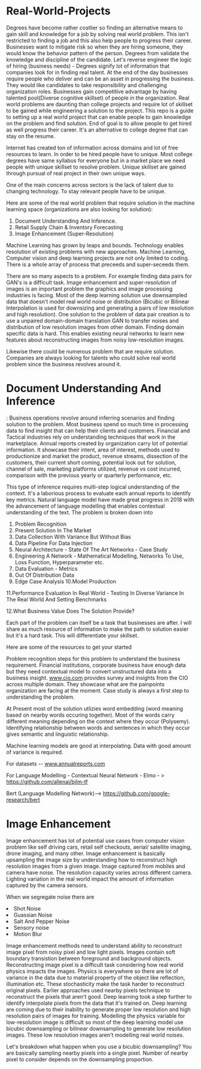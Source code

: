 # Real-World-Projects
Degrees have become rather costlier so finding an alternative means to gain skill and knowledge for a job by solving real world problem. This isn't restricted to finding a job and this also help people to progress their career. Businesses want to mitigate risk so when they are hiring someone, they would know the behavior pattern of the person. Degrees from validate the knowledge and discipline of the candidate. 
Let's reverse engineer the logic of hiring (business needs) - Degrees signify lot of information that companies look for in finding real talent. At the end of the day businesses require people who deliver and can be an asset in progressing the business. They would like candidates to take responsibility and challenging organization roles. Businesses gain competitive advantage by having talented pool(Diverse cognitive skillset) of people in the organization. Real world problems are daunting than college projects and require lot of skillset to be gained while engineering a solution to the project. 
This repo is a guide to setting up a real world project that can enable people to gain knowledge on the problem and find solution. End of goal is to allow people to get hired as well progress their career. It's an alternative to college degree that can stay on the resume. 

Internet has created ton of information across domains and lot of free resources to learn. In order to be hired people have to unique. Most college degrees have same syllabus for everyone but in a market place we need people with unique skillset to resolve problem. Unique skillset are gained through pursual of real project in their own unique ways. 

One of the main concerns across sectors is the lack of talent due to changing technology. To stay relevant people have to be unique. 

Here are some of the real world problem that require solution in the machine learning space (organizations are also looking for solution): 

1. Document Understanding And Inference. 
2. Retail Supply Chain & Inventory Forecasting
3. Image Enhancement (Super-Resolution)

Machine Learning has grown by leaps and bounds. Technology enables resolution of existing problems with new approaches.
Machine Learning, Computer vision and deep learning projects are not only limited to coding. There is a whole array of process that preceeds and super-seceeds them. 

There are so many aspects to a problem. For example finding data pairs for GAN's is a difficult task. Image enhancement and super-resolution of images is an important problem the graphics and image processing industries is facing. Most of the deep learning solution use downsampled data that doesn't model real world noise or distribution (Bicubic or Bilinear Interpolation is used for downsizing and generating a pairs of low resolution and high resolution). One solution to the problem of data pair creation is to use a unpaired domain-domain translation GAN to transfer noises and distribution of low resolution images from other domain. Finding domain specific data is hard. This enables existing neural networks to learn new features about reconstructing images from noisy low-resolution images. 

Likewise there could be numerous problem that are require solution. Companies are always looking for talents who could solve real world problem since the business revolves around it. 

<H1>Document Understanding And Inference</H1>: 
    Business operations revolve around inferring scenarios and finding solution to the problem. Most business spend so much time in processing data to find insight that can help their clients and customers. Financial and Tactical industries rely on understanding techniques that work in the marketplace. Annual reports created by organization carry lot of potential information. It showcase their intent, area of interest, methods used to productionize and market the product, revenue streams, dissection of the customers, their current short coming, potential look out for solution, channel of sale, marketing platforms utilized, revenue vs cost incurred, comparison with the previous yearly or quarterly performance, etc.
    
This type of inference requires multi-step logical understanding of the context. It's a laborious process to evaluate each annual reports to identify key metrics. Natural language model have made great progress in 2018 with the advancement of language modelling that enables contextual understanding of the text. 
The problem is broken down into 
1. Problem Recognition
2. Present Solution In The Market
3. Data Collection With Variance But Without Bias
4. Data Pipeline For Data Injection 
5. Neural Architecture - State Of The Art Networks - Case Study
6. Engineering A Network - Mathematical Modelling, Networks To Use, Loss Function, Hyperparameter etc. 
7. Data Evaluation - Metrics
8. Out Of Distribution Data
9. Edge Case Analysis
10.Model Production 

11.Performance Evaluation In Real World - Testing In Diverse Variance In The Real World And Setting Benchmarks

12.What Business Value Does The Solution Provide? 

Each part of the problem can itself be a task that businesses are after. I will share as much resource of information to make the path to solution easier but it's a hard task. This will differentiate your skillset. 

Here are some of the resources to get your started 

Problem recognition steps for this problem to understand the business requirement. Financial institutions, corporate business have enough data but they need contextual model to convert unstructured data into a business insight. www.cio.com provides survey and insights from the CIO across multiple domain. They showcase what are the painpoints organization are facing at the moment. Case study is always a first step to understanding the problem. 

At Present most of the solution utlizies word embedding (word meaning based on nearby words occuring together). Most of the words carry different meaning depending on the context where they occur (Polysemy). Identifying relationship between words and sentences in which they occur gives semantic and linguistic relationship.

Machine learning models are good at interpolating. Data with good amount of variance is required. 

For datasets -- www.annualreports.com

For Language Modelling - Contextual Neural Network - Elmo - > https://github.com/allenai/bilm-tf

Bert (Language Modelling Network)--> https://github.com/google-research/bert


<h1> Image Enhancement </h1>
Image enhancement has lot of potential use cases from computer vision problem like self driving cars, retail self checkouts, aerial/ satellite imaging, drone imaging, and many other. Image enhancement is basically upsampling the image size by understanding how to reconstruct high resolution images from a given image. Image captured from mobiles and camera have noise. The resolution capacity varies across different camera. Lighting variation in the real world impact the amount of information captured by the camera sensors. 

When we segregate noise there are
<li> Shot Noise </li>
<li>Guassian Noise </li>
<li>Salt And Pepper Noise </li>
<li>Sensory noise </li> 
<li>Motion Blur </li>

Image enhancement methods need to understand ability to reconstruct image pixel from noisy pixel and low light pixels. Images contain soft boundary transistion between foreground and background objects. Reconstructing image pixel is a difficult task considering how real world physics impacts the images. Physics is everywhere so there are lot of variance in the data due to material property of the object like reflection, illumination etc. These stochasticity make the task harder to reconstruct original pixels. Earlier approaches used nearby pixels technique to reconstruct the pixels that aren't good. Deep learning took a step further to identify interpolate pixels from the data that it's trained on. Deep learning are coming due to their inability to generate proper low resolution and high resolution pairs of images for training. Modelling the physics variable for low-resolution image is difficult so most of the deep learning model use bicubic downsampling or bilinear downsampling to generate low resolution images. These low resolution images aren't modelling real world noises. 

Let's breakdown what happen when you use a bicubic downsampling? You are basically sampling nearby pixels into a single pixel. Number of nearby pixel to consider depends on the downsampling proportion. 
